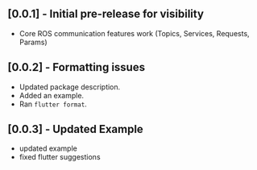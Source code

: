 ## [0.0.1] - Initial pre-release for visibility

* Core ROS communication features work (Topics, Services, Requests, Params)

## [0.0.2] - Formatting issues

* Updated package description.
* Added an example.
* Ran `flutter format`.

## [0.0.3] - Updated Example

* updated example
* fixed flutter suggestions
